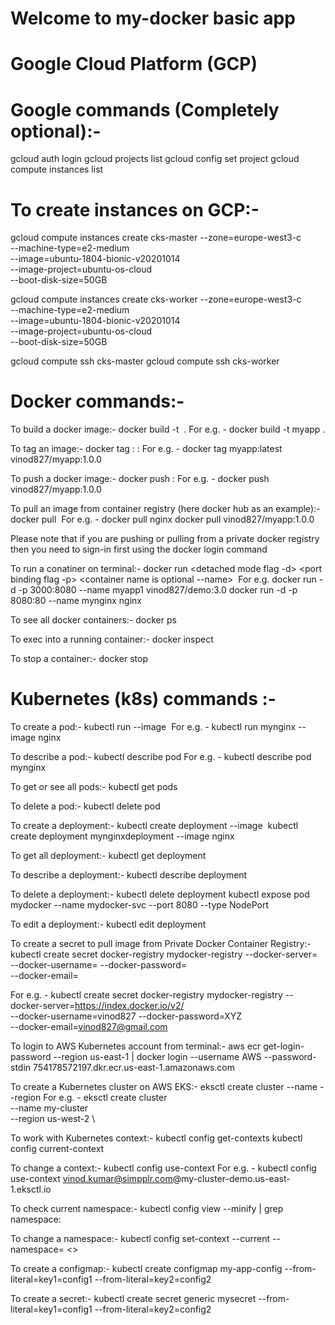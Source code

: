 # Welcome to my-docker basic app

# Google Cloud Platform (GCP)

# Google commands (Completely optional):-
gcloud auth login
gcloud projects list
gcloud config set project <projectid>
gcloud compute instances list

# To create instances on GCP:-
gcloud compute instances create cks-master --zone=europe-west3-c \
--machine-type=e2-medium \
--image=ubuntu-1804-bionic-v20201014 \
--image-project=ubuntu-os-cloud \
--boot-disk-size=50GB

gcloud compute instances create cks-worker --zone=europe-west3-c \
--machine-type=e2-medium \
--image=ubuntu-1804-bionic-v20201014 \
--image-project=ubuntu-os-cloud \
--boot-disk-size=50GB

gcloud compute ssh cks-master
gcloud compute ssh cks-worker


# Docker commands:-

To build a docker image:-
docker build -t <image name> .
For e.g. - docker build -t myapp .

To tag an image:-
docker tag <existing image name>:<tag id> <new image name>:<tag id> 
For e.g. - docker tag myapp:latest vinod827/myapp:1.0.0
  
To push a docker image:-
docker push <image name>:<tag id>
For e.g. - docker push vinod827/myapp:1.0.0
  
To pull an image from container registry (here docker hub as an example):-
docker pull <image name>
For e.g. - docker pull nginx
           docker pull vinod827/myapp:1.0.0

Please note that if you are pushing or pulling from a private docker registry then you need to sign-in first using the docker login command

To run a conatiner on terminal:-
docker run <detached mode flag -d> <port binding flag -p> <container name is optional --name> <container name> <image>
For e.g. docker run -d -p 3000:8080  --name myapp1 vinod827/demo:3.0
         docker run -d -p 8080:80 --name mynginx nginx

To see all docker containers:-
docker ps

To exec into a running container:-
docker inspect <container id>

To stop a container:-
docker stop <container id>
  
  
  
# Kubernetes (k8s) commands :-


To create a pod:-
kubectl run <pod name> --image <image name>
For e.g. - kubectl run mynginx --image nginx

To describe a pod:-
kubectl describe pod <pod name>
For e.g. - kubectl describe pod mynginx
  
To get or see all pods:-
kubectl get pods

To delete a pod:-
kubectl delete pod <pod name>

To create a deployment:-
kubectl create deployment <deployment name> --image <image name>
kubectl create deployment mynginxdeployment --image nginx
  
To get all deployment:-
kubectl get deployment

To describe a deployment:-
kubectl describe deployment <mynginxdeployment>

To delete a deployment:-
kubectl delete deployment <deployment name>
kubectl expose pod mydocker --name mydocker-svc --port 8080 --type NodePort

To edit a deployment:-
kubectl edit deployment <deployment name>
  
To create a secret to pull image from Private Docker Container Registry:-
kubectl create secret docker-registry mydocker-registry --docker-server=<host name> \
        --docker-username=<docker username> --docker-password=<docker account password> \
        --docker-email=<email address>

For e.g. - kubectl create secret docker-registry mydocker-registry --docker-server=https://index.docker.io/v2/ \
        --docker-username=vinod827 --docker-password=XYZ \
        --docker-email=vinod827@gmail.com

To login to AWS Kubernetes account from terminal:-
aws ecr get-login-password --region us-east-1 | docker login --username AWS --password-stdin 754178572197.dkr.ecr.us-east-1.amazonaws.com

To create a Kubernetes cluster on AWS EKS:-
eksctl create cluster --name <name of cluster> --region <region name>
For e.g. - 
eksctl create cluster \
--name my-cluster \
--region us-west-2 \


To work with Kubernetes context:-
kubectl config get-contexts
kubectl config current-context

To change a context:-
kubectl config use-context <context name>
For e.g. - kubectl config use-context vinod.kumar@simpplr.com@my-cluster-demo.us-east-1.eksctl.io

To check current namespace:-
kubectl config view --minify | grep namespace:

To change a namespace:-
kubectl config set-context --current --namespace= <>

To create a configmap:-
kubectl create configmap my-app-config --from-literal=key1=config1 --from-literal=key2=config2

To create a secret:-
kubectl create secret generic mysecret --from-literal=key1=config1 --from-literal=key2=config2

